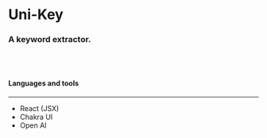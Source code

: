 # Uni-Key
### A keyword extractor.  
<br/>

<!-- ![Insert Image Link Here]() -->

<br/>

#### Languages and tools 
---

* React (JSX)
* Chakra UI
* Open AI
